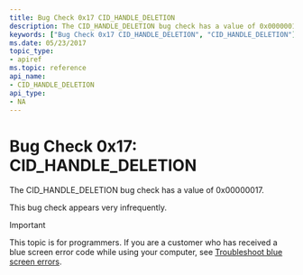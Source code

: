 ```yaml
---
title: Bug Check 0x17 CID_HANDLE_DELETION
description: The CID_HANDLE_DELETION bug check has a value of 0x00000017.This bug check appears very infrequently.
keywords: ["Bug Check 0x17 CID_HANDLE_DELETION", "CID_HANDLE_DELETION"]
ms.date: 05/23/2017
topic_type:
- apiref
ms.topic: reference
api_name:
- CID_HANDLE_DELETION
api_type:
- NA
---
```


# Bug Check 0x17: CID\_HANDLE\_DELETION


The CID\_HANDLE\_DELETION bug check has a value of 0x00000017.

This bug check appears very infrequently.

> [!IMPORTANT]
> This topic is for programmers. If you are a customer who has received a blue screen error code while using your computer, see [Troubleshoot blue screen errors](https://www.windows.com/stopcode).


 

 




